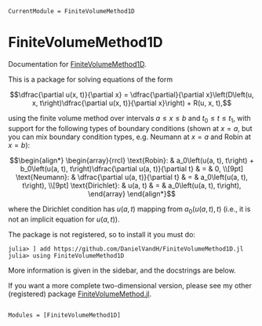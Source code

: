 ```@meta
CurrentModule = FiniteVolumeMethod1D
```

# FiniteVolumeMethod1D

Documentation for [FiniteVolumeMethod1D](https://github.com/DanielVandH/FiniteVolumeMethod1D.jl). 

This is a package for solving equations of the form

```math
\dfrac{\partial u(x, t)}{\partial x} = \dfrac{\partial}{\partial x}\left(D\left(u, x, t\right)\dfrac{\partial u(x, t)}{\partial x}\right) + R(u, x, t),
```

using the finite volume method over intervals $a \leq x \leq b$ and $t_0 \leq t \leq t_1$, with support for the following types of boundary conditions (shown at $x = a$, but you can mix boundary condition types, e.g. Neumann at $x=a$ and Robin at $x=b$):

```math
\begin{align*}
\begin{array}{rrcl}
\text{Robin}: & a_0\left(u(a, t), t\right) + b_0\left(u(a, t), t\right)\dfrac{\partial u(a, t)}{\partial t} & = & 0, \\[9pt]
\text{Neumann}: & \dfrac{\partial u(a, t)}{\partial t} & = & a_0\left(u(a, t), t\right), \\[9pt]
\text{Dirichlet}: & u(a, t) & = & a_0\left(u(a, t), t\right),
\end{array}
\end{align*}
```

where the Dirichlet condition has $u(a, t)$ mapping from $a_0(u(a, t), t)$ (i.e., it is not an implicit equation for $u(a, t)$).

The package is not registered, so to install it you must do:

```julia-repl
julia> ] add https://github.com/DanielVandH/FiniteVolumeMethod1D.jl
julia> using FiniteVolumeMethod1D
```

More information is given in the sidebar, and the docstrings are below.

If you want a more complete two-dimensional version, please see my other (registered) package [FiniteVolumeMethod.jl](https://github.com/DanielVandH/FiniteVolumeMethod.jl).

```@index
```

```@autodocs
Modules = [FiniteVolumeMethod1D]
```

